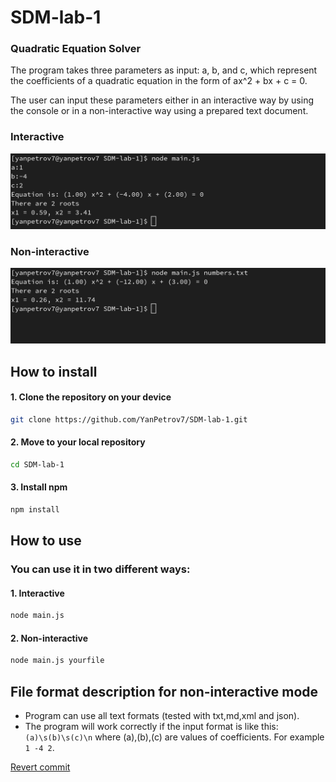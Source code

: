 # SDM-lab-1
### Quadratic Equation Solver

The program takes three parameters as input: a, b, and c, which represent the coefficients of a quadratic equation in the form of ax^2 + bx + c = 0.

The user can input these parameters either in an interactive way by using the console or in a non-interactive way using a prepared text document.

### Interactive
![interactive](img/interactive.png)
### Non-interactive
![non-interactive](img/non-interactive.png)
## How to install
#### 1. Clone the repository on your device
```bash
git clone https://github.com/YanPetrov7/SDM-lab-1.git
```
#### 2. Move to your local repository
```bash
cd SDM-lab-1
```
#### 3. Install npm
```bash
npm install
```
## How to use
### You can use it in two different ways:
#### 1. Interactive
```bash
node main.js
```
#### 2. Non-interactive
```bash
node main.js yourfile
```
## File format description for non-interactive mode
- Program can use all text formats (tested with txt,md,xml and json).
- The program will work correctly if the input format is like this: `(a)\s(b)\s(c)\n` where (a),(b),(c) are values of coefficients. For example `1 -4 2`.

[Revert commit](https://github.com/YanPetrov7/SDM-lab-1/commit/2fd76988676ef624abf6976258ced9e2d63b87b5)